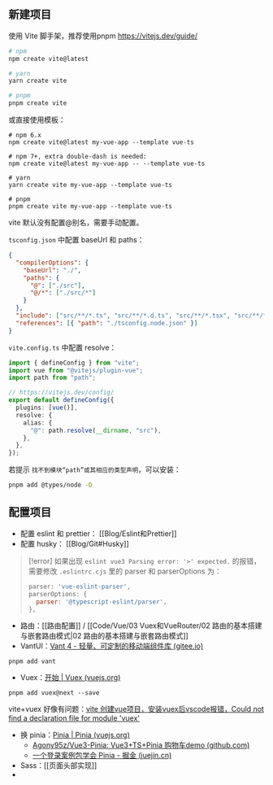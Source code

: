 ## 新建项目

使用 Vite 脚手架，推荐使用pnpm https://vitejs.dev/guide/

```bash
# npm
npm create vite@latest

# yarn
yarn create vite

# pnpm
pnpm create vite
```

或直接使用模板：

```shell
# npm 6.x
npm create vite@latest my-vue-app --template vue-ts

# npm 7+, extra double-dash is needed:
npm create vite@latest my-vue-app -- --template vue-ts

# yarn
yarn create vite my-vue-app --template vue-ts

# pnpm
pnpm create vite my-vue-app --template vue-ts
```

vite 默认没有配置@别名，需要手动配置。

`tsconfig.json` 中配置 baseUrl 和 paths：

```json
{
  "compilerOptions": {
    "baseUrl": "./",
    "paths": {
	  "@": ["./src"],
      "@/*": ["./src/*"]
    }
  },
  "include": ["src/**/*.ts", "src/**/*.d.ts", "src/**/*.tsx", "src/**/*.vue"],
  "references": [{ "path": "./tsconfig.node.json" }]
}
```

`vite.config.ts` 中配置 resolve：

```ts
import { defineConfig } from "vite";
import vue from "@vitejs/plugin-vue";
import path from "path";

// https://vitejs.dev/config/
export default defineConfig({
  plugins: [vue()],
  resolve: {
    alias: {
      "@": path.resolve(__dirname, "src"),
    },
  },
});
```

若提示 `找不到模块“path”或其相应的类型声明`，可以安装：
```bash
pnpm add @types/node -D
```

## 配置项目

- 配置 eslint 和 prettier： [[Blog/Eslint和Prettier]]
- 配置 husky： [[Blog/Git#Husky]]

> [!error]
> 如果出现 `eslint vue3 Parsing error: '>' expected.` 的报错，需要修改 `.eslintrc.cjs` 里的 parser 和 parserOptions 为：
> 
> ```js
> parser: 'vue-eslint-parser',
> parserOptions: {
> 	parser: '@typescript-eslint/parser',
> },
> ```
> 


- 路由：[[路由配置]] / [[Code/Vue/03 Vuex和VueRouter/02 路由的基本搭建与嵌套路由模式|02 路由的基本搭建与嵌套路由模式]]
- VantUI：[Vant 4 - 轻量、可定制的移动端组件库 (gitee.io)](https://vant-contrib.gitee.io/vant/#/zh-CN)
```shell
pnpm add vant
```
- Vuex：[开始 | Vuex (vuejs.org)](https://vuex.vuejs.org/zh/guide/)
```
pnpm add vuex@next --save
```
vite+vuex 好像有问题：[vite 创建vue项目，安装vuex后vscode报错，Could not find a declaration file for module 'vuex'](https://github.com/vuejs/vuex/issues/2223)

- 换 pinia：[Pinia | Pinia (vuejs.org)](https://pinia.vuejs.org/zh/getting-started.html)
	- [Agony95z/Vue3-Pinia: Vue3+TS+Pinia 购物车demo (github.com)](https://github.com/Agony95z/Vue3-Pinia)
	- [一个登录案例包学会 Pinia - 掘金 (juejin.cn)](https://juejin.cn/post/7154579554034515982)
- Sass：[[页面头部实现]]
- 
